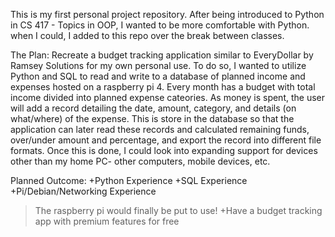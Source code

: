 This is my first personal project repository.
After being introduced to Python in CS 417 - Topics in OOP, I wanted to be more comfortable with Python.
when I could, I added to this repo over the break between classes.

The Plan: Recreate a budget tracking application similar to EveryDollar by Ramsey Solutions for my own personal use.
To do so, I wanted to utilize Python and SQL to read and write to a database of planned income and expenses hosted on a raspberry pi 4.
Every month has a budget with total income divided into planned expense cateories. 
As money is spent, the user will add a record detailing the date, amount, category, and details (on what/where) of the expense.
This is store in the database so that the application can later read these records and calculated remaining funds, over/under amount and percentage, and export the record into different file formats.
Once this is done, I could look into expanding support for devices other than my home PC- other computers, mobile devices, etc.

Planned Outcome:
+Python Experience
+SQL Experience
+Pi/Debian/Networking Experience
  >The raspberry pi would finally be put to use!
+Have a budget tracking app with premium features for free
